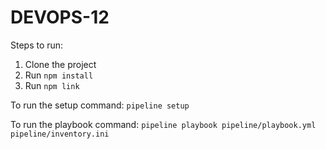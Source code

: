 # DEVOPS-12

Steps to run:

1. Clone the project
2. Run ```npm install```
3. Run ```npm link```

To run the setup command: ```pipeline setup```

To run the playbook command: ``` pipeline playbook pipeline/playbook.yml pipeline/inventory.ini ```
